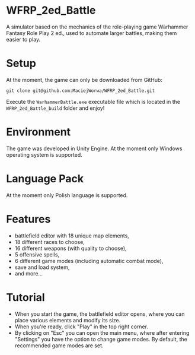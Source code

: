 # WFRP_2ed_Battle

A simulator based on the mechanics of the role-playing game Warhammer Fantasy Role Play 2 ed., used to automate larger battles, making them easier to play.

# Setup

At the moment, the game can only be downloaded from GitHub:

    git clone git@github.com:MaciejWorwa/WFRP_2ed_Battle.git

Execute the `WarhammerBattle.exe` executable file which is located in the `WFRP_2ed_Battle_build` folder and enjoy!

# Environment

The game was developed in Unity Engine. At the moment only Windows operating system is supported.

# Language Pack

At the moment only Polish language is supported.

# Features

- battlefield editor with 18 unique map elements,
- 18 different races to choose,
- 16 different weapons (with quality to choose),
- 5 offensive spells,
- 6 different game modes (including automatic combat mode),
- save and load system,
- and more...

# Tutorial

- When you start the game, the battlefield editor opens, where you can place various elements and modify its size.
- When you're ready, click "Play" in the top right corner.
- By clicking on "Esc" you can open the main menu, where after entering "Settings" you have the option to change game modes. By default, the recommended game modes are set.
